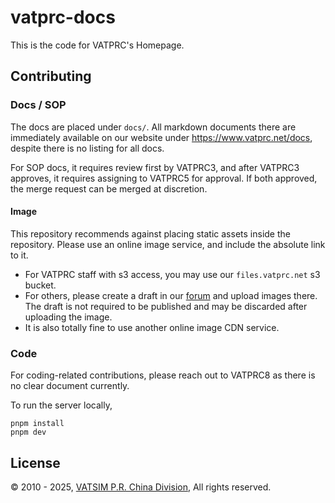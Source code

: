 # vatprc-docs

This is the code for VATPRC's Homepage.

## Contributing

### Docs / SOP

The docs are placed under `docs/`. All markdown documents there are immediately
available on our website under <https://www.vatprc.net/docs>, despite there is no
listing for all docs.

For SOP docs, it requires review first by VATPRC3, and after VATPRC3 approves, it
requires assigning to VATPRC5 for approval. If both approved, the merge request
can be merged at discretion.

#### Image

This repository recommends against placing static assets inside the repository.
Please use an online image service, and include the absolute link to it.

- For VATPRC staff with s3 access, you may use our `files.vatprc.net` s3 bucket.
- For others, please create a draft in our [forum](https://community.vatprc.net)
  and upload images there. The draft is not required to be published and may be
  discarded after uploading the image.
- It is also totally fine to use another online image CDN service.

### Code

For coding-related contributions, please reach out to VATPRC8 as there is no clear
document currently.

To run the server locally,

```console
pnpm install
pnpm dev
```

## License

&copy; 2010 - 2025, [VATSIM P.R. China Division](https://www.vatprc.net), All rights reserved.
